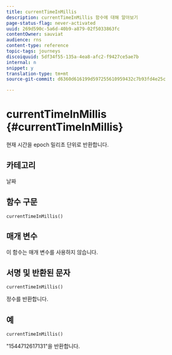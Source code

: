 ```yaml
---
title: currentTimeInMillis
description: currentTimeInMillis 함수에 대해 알아보기
page-status-flag: never-activated
uuid: 269d590c-5a6d-40b9-a879-02f5033863fc
contentOwner: sauviat
audience: rns
content-type: reference
topic-tags: journeys
discoiquuid: 5df34f55-135a-4ea8-afc2-f9427ce5ae7b
internal: n
snippet: y
translation-type: tm+mt
source-git-commit: d6360d616199d597255610959432c7b93fd4e25c

---
```



# currentTimeInMillis {#currentTimeInMillis}

현재 시간을 epoch 밀리초 단위로 반환합니다.

## 카테고리

날짜

## 함수 구문

`currentTimeInMillis()`

## 매개 변수

이 함수는 매개 변수를 사용하지 않습니다.

## 서명 및 반환된 문자

`currentTimeInMillis()`

정수를 반환합니다.

## 예

`currentTimeInMillis()`

&quot;1544712617131&quot;을 반환합니다.
